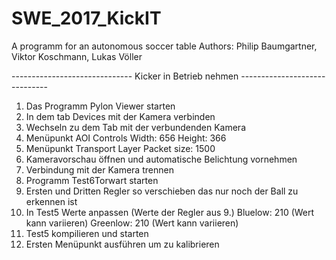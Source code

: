 # SWE_2017_KickIT
A programm for an autonomous soccer table
Authors: Philip Baumgartner, Viktor Koschmann, Lukas Völler

------------------------------ Kicker in Betrieb nehmen ------------------------------
1. Das Programm Pylon Viewer starten
2. In dem tab Devices mit der Kamera verbinden
3. Wechseln zu dem Tab mit der verbundenden Kamera
4. Menüpunkt AOI Controls
  Width:  656
  Height: 366
5. Menüpunkt Transport Layer
  Packet size: 1500
6. Kameravorschau öffnen und automatische Belichtung vornehmen
7. Verbindung mit der Kamera trennen
8. Programm Test6Torwart starten
9. Ersten und Dritten Regler so verschieben das nur noch der Ball zu erkennen ist
10. In Test5 Werte anpassen (Werte der Regler aus 9.)
  Bluelow:  210 (Wert kann variieren)
  Greenlow: 210 (Wert kann variieren)
11. Test5 kompilieren und starten
12. Ersten Menüpunkt ausführen um zu kalibrieren
